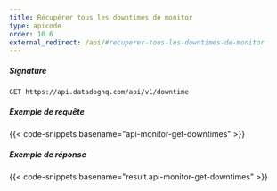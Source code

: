 ```yaml
---
title: Récupérer tous les downtimes de monitor
type: apicode
order: 10.6
external_redirect: /api/#recuperer-tous-les-downtimes-de-monitor
---
```


##### Signature
`GET https://api.datadoghq.com/api/v1/downtime`
##### Exemple de requête
{{< code-snippets basename="api-monitor-get-downtimes" >}}
##### Exemple de réponse
{{< code-snippets basename="result.api-monitor-get-downtimes" >}}

